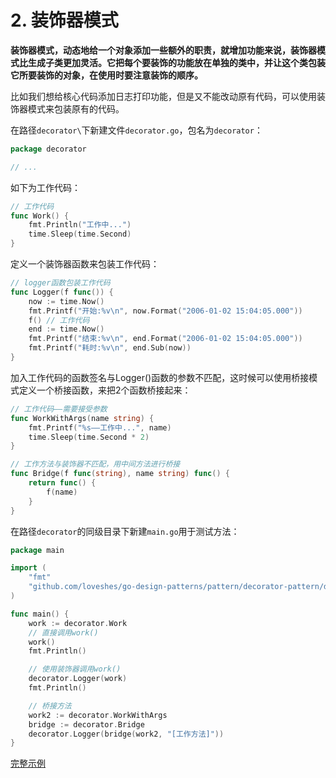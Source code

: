 # 2. 装饰器模式

**装饰器模式，动态地给一个对象添加一些额外的职责，就增加功能来说，装饰器模式比生成子类更加灵活。它把每个要装饰的功能放在单独的类中，并让这个类包装它所要装饰的对象，在使用时要注意装饰的顺序。**

比如我们想给核心代码添加日志打印功能，但是又不能改动原有代码，可以使用装饰器模式来包装原有的代码。

在路径`decorator\`下新建文件`decorator.go`，包名为`decorator`：

```go
package decorator

// ...
```

如下为工作代码：

```go
// 工作代码
func Work() {
	fmt.Println("工作中...")
	time.Sleep(time.Second)
}
```

定义一个装饰器函数来包装工作代码：

```go
// logger函数包装工作代码
func Logger(f func()) {
	now := time.Now()
	fmt.Printf("开始:%v\n", now.Format("2006-01-02 15:04:05.000"))
	f() // 工作代码
	end := time.Now()
	fmt.Printf("结束:%v\n", end.Format("2006-01-02 15:04:05.000"))
	fmt.Printf("耗时:%v\n", end.Sub(now))
}
```

加入工作代码的函数签名与Logger()函数的参数不匹配，这时候可以使用桥接模式定义一个桥接函数，来把2个函数桥接起来：

```go
// 工作代码——需要接受参数
func WorkWithArgs(name string) {
	fmt.Printf("%s——工作中...", name)
	time.Sleep(time.Second * 2)
}

// 工作方法与装饰器不匹配，用中间方法进行桥接
func Bridge(f func(string), name string) func() {
	return func() {
		f(name)
	}
}
```

在路径`decorator`的同级目录下新建`main.go`用于测试方法：

```go
package main

import (
	"fmt"
	"github.com/loveshes/go-design-patterns/pattern/decorator-pattern/decorator"
)

func main() {
	work := decorator.Work
	// 直接调用work()
	work()
	fmt.Println()

	// 使用装饰器调用work()
	decorator.Logger(work)
	fmt.Println()

	// 桥接方法
	work2 := decorator.WorkWithArgs
	bridge := decorator.Bridge
	decorator.Logger(bridge(work2, "[工作方法]"))
}
```

[完整示例](decorator/decorator.go)

